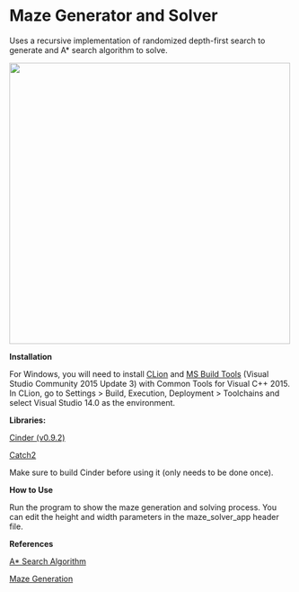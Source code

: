 # Maze Generator and Solver

Uses a recursive implementation of randomized depth-first search to generate and A* search algorithm to solve.

<img src="https://github.com/uiuc-fa20-cs126/final-project-ezrc2/blob/week3/maze-demo.gif" width="500" height="500" />

**Installation**

For Windows, you will need to install [CLion](https://www.jetbrains.com/clion/download/#section=windows) and [MS Build Tools](https://my.visualstudio.com/Downloads?q=visual%20studio%202015&wt.mc_id=o~msft~vscom~older-downloads) (Visual Studio Community 2015 Update 3) with Common Tools for Visual C++ 2015. In CLion, go to Settings > Build, Execution, Deployment > Toolchains and select Visual Studio 14.0 as the environment.

**Libraries:**

[Cinder (v0.9.2)](https://libcinder.org/download)

[Catch2](https://github.com/catchorg/Catch2)

Make sure to build Cinder before using it (only needs to be done once).

**How to Use**

Run the program to show the maze generation and solving process. You can edit the height and width parameters in the maze_solver_app header file.

**References**

[A* Search Algorithm](https://www.geeksforgeeks.org/a-search-algorithm/)

[Maze Generation](https://en.wikipedia.org/wiki/Maze_generation_algorithm)

